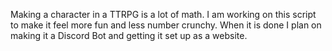 Making a character in a TTRPG is a lot of math. I am working on this script to make it feel more fun and less number crunchy. When it is done I plan on making it a Discord Bot and getting it set up as a website. 
